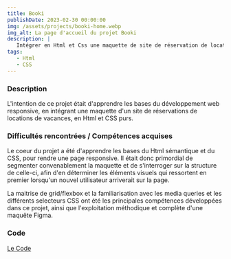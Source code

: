 ```yaml
---
title: Booki
publishDate: 2023-02-30 00:00:00
img: /assets/projects/booki-home.webp
img_alt: La page d'accueil du projet Booki
description: |
   Intégrer en Html et Css une maquette de site de réservation de locations de vacances
tags:
   - Html
   - CSS
---
```


### Description

L'intention de ce projet était d'apprendre les bases du développement web responsive, en intégrant une maquette d'un site de réservations de locations de vacances, en Html et CSS purs.

### Difficultés rencontrées / Compétences acquises

Le coeur du projet a été d'apprendre les bases du Html sémantique et du CSS, pour rendre une page responsive. Il était donc primordial de segmenter convenablement la maquette et de s'interroger sur la structure de celle-ci, afin d'en déterminer les éléments visuels qui ressortent en premier lorsqu'un nouvel utilisateur arriverait sur la page.

La maitrise de grid/flexbox et la familiarisation avec les media queries et les différents selecteurs CSS ont été les principales compétences développées dans ce projet, ainsi que l'exploitation méthodique et complète d'une maquête Figma.

### Code

<a target="_blank" href="https://github.com/AntoinePigny/OC-Projet2-Booki">Le Code</a>
